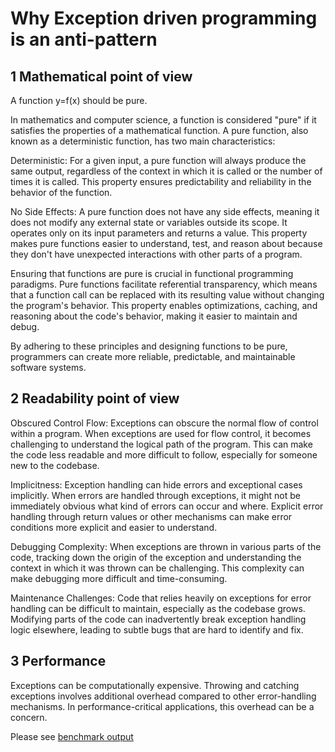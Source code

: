 # Why Exception driven programming is an anti-pattern

## 1 Mathematical point of view

A function y=f(x) should be pure.

In mathematics and computer science, a function is considered "pure" if it satisfies the properties of a mathematical function. A pure function, also known as a deterministic function, has two main characteristics:

Deterministic: For a given input, a pure function will always produce the same output, regardless of the context in which it is called or the number of times it is called. This property ensures predictability and reliability in the behavior of the function.

No Side Effects: A pure function does not have any side effects, meaning it does not modify any external state or variables outside its scope. It operates only on its input parameters and returns a value. This property makes pure functions easier to understand, test, and reason about because they don't have unexpected interactions with other parts of a program.

Ensuring that functions are pure is crucial in functional programming paradigms. Pure functions facilitate referential transparency, which means that a function call can be replaced with its resulting value without changing the program's behavior. This property enables optimizations, caching, and reasoning about the code's behavior, making it easier to maintain and debug.

By adhering to these principles and designing functions to be pure, programmers can create more reliable, predictable, and maintainable software systems.

## 2 Readability point of view

Obscured Control Flow: Exceptions can obscure the normal flow of control within a program. When exceptions are used for flow control, it becomes challenging to understand the logical path of the program. This can make the code less readable and more difficult to follow, especially for someone new to the codebase.

Implicitness: Exception handling can hide errors and exceptional cases implicitly. When errors are handled through exceptions, it might not be immediately obvious what kind of errors can occur and where. Explicit error handling through return values or other mechanisms can make error conditions more explicit and easier to understand.

Debugging Complexity: When exceptions are thrown in various parts of the code, tracking down the origin of the exception and understanding the context in which it was thrown can be challenging. This complexity can make debugging more difficult and time-consuming.

Maintenance Challenges: Code that relies heavily on exceptions for error handling can be difficult to maintain, especially as the codebase grows. Modifying parts of the code can inadvertently break exception handling logic elsewhere, leading to subtle bugs that are hard to identify and fix.

## 3 Performance

Exceptions can be computationally expensive. Throwing and catching exceptions involves additional overhead compared to other error-handling mechanisms. In performance-critical applications, this overhead can be a concern.

Please see [benchmark output](BenchmarkDotNet.Artifacts/results/ex_driven_prog.ResponseHandler-report-github.md)
